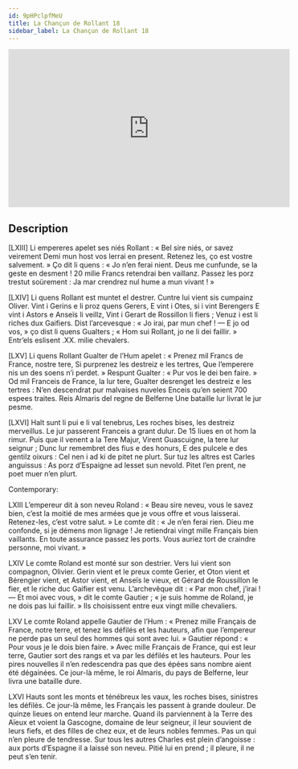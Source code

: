 ```yaml
---
id: 9pHPclpfMeU
title: La Chançun de Rollant 18
sidebar_label: La Chançun de Rollant 18
---
```


<iframe
  width="560"
  height="315"
  src="https://www.youtube.com/embed/9pHPclpfMeU"
  title="YouTube video player"
  frameborder="0"
  allow="accelerometer; autoplay; clipboard-write; encrypted-media; gyroscope; picture-in-picture; web-share"
  referrerpolicy="strict-origin-when-cross-origin"
  allowfullscreen
></iframe>

## Description

[LXIII]
Li empereres apelet ses niés Rollant :
« Bel sire niés, or savez veirement
Demi mun host vos lerrai en present.
Retenez les, ço est vostre salvement. »
Ço dit li quens : « Jo n’en ferai nient.
Deus me cunfunde, se la geste en desment !
20 milie Francs retendrai ben vaillanz.
Passez les porz trestut soürement :
Ja mar crendrez nul hume a mun vivant ! »

[LXIV]
Li quens Rollant est muntet el destrer.
Cuntre lui vient sis cumpainz Oliver.
Vint i Gerins e li proz quens Gerers,
E vint i Otes, si i vint Berengers
E vint i Astors e Anseïs li veillz,
Vint i Gerart de Rossillon li fiers ;
Venuz i est li riches dux Gaifiers.
Dist l’arcevesque : « Jo irai, par mun chef !
— E jo od vos, » ço dist li quens Gualters ;
« Hom sui Rollant, jo ne li dei faillir. »
Entr’els eslisent .XX. milie chevalers.

[LXV]
Li quens Rollant Gualter de l’Hum apelet :
« Prenez mil Francs de France, nostre tere,
Si purprenez les destreiz e les tertres,
Que l’emperere nis un des soens n’i perdet. »
Respunt Gualter : « Pur vos le dei ben faire. »
Od mil Franceis de France, la lur tere,
Gualter desrenget les destreiz e les tertres :
N’en descendrat pur malvaises nuveles
Enceis qu’en seient 700 espees traites.
Reis Almaris del regne de Belferne
Une bataille lur livrat le jur pesme.

[LXVI]
Halt sunt li pui e li val tenebrus,
Les roches bises, les destreiz merveillus.
Le jur passerent Franceis a grant dulur.
De 15 liues en ot hom la rimur.
Puis que il venent a la Tere Majur,
Virent Guascuigne, la tere lur seignur ;
Dunc lur remembret des fius e des honurs,
E des pulcele e des gentilz oixurs :
Cel nen i ad ki de pitet ne plurt.
Sur tuz les altres est Carles anguissus :
As porz d’Espaigne ad lesset sun nevold.
Pitet l’en prent, ne poet muer n’en plurt.

Contemporary:

LXIII
L’empereur dit à son neveu Roland : « Beau sire neveu, vous le savez bien, c’est la moitié de mes armées que je vous offre et vous laisserai. Retenez-les, c’est votre salut. » Le comte dit : « Je n’en ferai rien. Dieu me confonde, si je démens mon lignage ! Je retiendrai vingt mille Français bien vaillants. En toute assurance passez les ports. Vous auriez tort de craindre personne, moi vivant. »

LXIV
Le comte Roland est monté sur son destrier. Vers lui vient son compagnon, Olivier. Gerin vient et le preux comte Gerier, et Oton vient et Bérengier vient, et Astor vient, et Anseïs le vieux, et Gérard de Roussillon le fier, et le riche duc Gaifier est venu. L’archevêque dit : « Par mon chef, j’irai ! — Et moi avec vous, » dit le comte Gautier ; « je suis homme de Roland, je ne dois pas lui faillir. » Ils choisissent entre eux vingt mille chevaliers.

LXV
Le comte Roland appelle Gautier de l’Hum : « Prenez mille Français de France, notre terre, et tenez les défilés et les hauteurs, afin que l’empereur ne perde pas un seul des hommes qui sont avec lui. » Gautier répond : « Pour vous je le dois bien faire. » Avec mille Français de France, qui est leur terre, Gautier sort des rangs et va par les défilés et les hauteurs. Pour les pires nouvelles il n’en redescendra pas que des épées sans nombre aient été dégainées. Ce jour-là même, le roi Almaris, du pays de Belferne, leur livra une bataille dure.

LXVI
Hauts sont les monts et ténébreux les vaux, les roches bises, sinistres les défilés. Ce jour-là même, les Français les passent à grande douleur. De quinze lieues on entend leur marche. Quand ils parviennent à la Terre des Aïeux et voient la Gascogne, domaine de leur seigneur, il leur souvient de leurs fiefs, et des filles de chez eux, et de leurs nobles femmes. Pas un qui n’en pleure de tendresse. Sur tous les autres Charles est plein d’angoisse : aux ports d’Espagne il a laissé son neveu. Pitié lui en prend ; il pleure, il ne peut s’en tenir.
